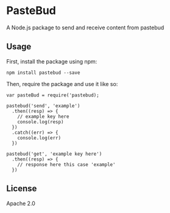 # PasteBud

A Node.js package to send and receive content from pastebud

## Usage

First, install the package using npm:

    npm install pastebud --save

Then, require the package and use it like so:

    var pasteBud = require('pastebud);

    pastebud('send', 'example')
      .then((resp) => {
        // example key here
        console.log(resp)
      })
      .catch((err) => {
        console.log(err)
      })

    pastebud('get', 'example key here')
      .then((resp) => {
        // response here this case 'example'
      })

## License

Apache 2.0
